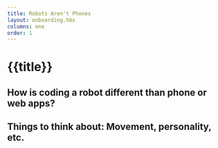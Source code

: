 ```yaml
---
title: Robots Aren't Phones
layout: onboarding.hbs
columns: one
order: 1
---
```


# {{title}}

## How is coding a robot different than phone or web apps?

## Things to think about: Movement, personality, etc.

